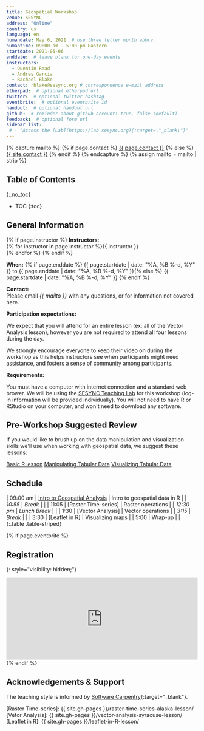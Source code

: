 ```yaml
---
title: Geospatial Workshop
venue: SESYNC
address: "Online"
country: us
language: en
humandate: May 6, 2021  # use three letter month abbrv.
humantime: 09:00 am - 5:00 pm Eastern
startdate: 2021-05-06
enddate:  # leave blank for one-day events
instructors:
  - Quentin Read
  - Andres Garcia
  - Rachael Blake
contact: rblake@sesync.org # correspondence e-mail address
etherpad:  # optional etherpad url
twitter:  # optional twitter hashtag
eventbrite:  # optional eventbrite id
handout:  # optional handout url
github:  # reminder about github account: true, false (default)
feedback:  # optional form url
sidebar_list:
 # - "Access the [Lab](https://lab.sesync.org){:target=\"_blank\"}"
---
```


{% capture mailto %}
{% if page.contact %}
  <a href='mailto:{{page.contact}}'>{{ page.contact }}</a>
{% else %}
  <a href='mailto:{{site.contact}}'>{{ site.contact }}</a>
{% endif %}
{% endcapture %}
{% assign mailto = mailto | strip %}

## Table of Contents
{:.no_toc}

* TOC
{:toc}

## General Information

[//]: # " Write event description. "

{% if page.instructor %}
**Instructors:**  
{% for instructor in page.instructor %}{{ instructor }}  
{% endfor %}
{% endif %}

**When:**   {% if page.enddate %}
{{ page.startdate | date: "%A, %B %-d, %Y" }} to {{ page.enddate | date: "%A, %B %-d, %Y" }}{% else %}
{{ page.startdate | date: "%A, %B %-d, %Y" }}
{% endif %}

**Contact:**  
Please email *{{ mailto }}* with any questions, or for information not covered here.

**Participation expectations:**  

We expect that you will attend for an entire lesson (ex: all of the Vector Analysis lesson), however you are not required to attend all four lessons during the day.  

We strongly encourage everyone to keep their video on during the workshop as this helps instructors see when participants might need assistance, and fosters a sense of community among participants.  

**Requirements:**

You must have a computer with internet connection and a standard web brower.  We will be using the [SESYNC Teaching Lab](https://lab.sesync.org/) for this workshop (log-in information will be provided individually).  You will not need to have R or RStudio on your computer, and won't need to download any software.  

## Pre-Workshop Suggested Review

If you would like to brush up on the data manipulation and visualization skills we'll use when working with geospatial data, we suggest these lessons: 

[Basic R lesson](https://cyberhelp.sesync.org/basic-R-lesson/) 
[Manipulating Tabular Data](https://cyberhelp.sesync.org/census-data-manipulation-in-R-lesson/)
[Visualizing Tabular Data](https://cyberhelp.sesync.org/graphics-with-ggplot2-lesson/)


## Schedule

[//]: # " Edit this table to show the agenda. "

|   09:00 am | [Intro to Geospatial Analysis] | Intro to geospatial data in R    |
|    *10:55* | *Break*                        |                                  |
|      11:05 | [Raster Time-series]           | Raster operations                |
| *12:30 pm* | *Lunch Break*                  |                                  |
|       1:30 | [Vector Analysis]              | Vector operations                |
|     *3:15* | *Break*                        |                                  |
|       3:30 | [Leaflet in R]                 | Visualizing maps                 |
|       5:00 | Wrap-up                        |                                  |
{:.table .table-striped}

{% if page.eventbrite %}
## Registration
{: style="visibility: hidden;"}

<iframe src="https://www.eventbrite.com/tickets-external?eid={{ page.eventbrite }}&ref=etckt" frameborder="0" width="100%" height="216px" scrolling="no"></iframe>
{% endif %}

## Acknowledgements & Support

The teaching style is informed by [Software Carpentry](http://software-carpentry.org){:target="_blank"}.

[//]: # " Specify any referenced links with the appropriate url. "
[//]: # " {{ site.gh-pages }} points to the root of the SESYNC-CI organization. "

[Intro to Geospatial Analysis]: https://pmarchand1.github.io/atelier_rgeo/rgeo_workshop.html
[Raster Time-series]: {{ site.gh-pages }}/raster-time-series-alaska-lesson/
[Vetor Analysis]: {{ site.gh-pages }}/vector-analysis-syracuse-lesson/
[Leaflet in R]: {{ site.gh-pages }}/leaflet-in-R-lesson/
